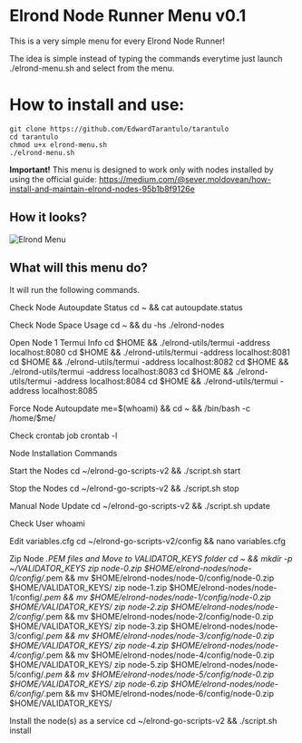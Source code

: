 # Elrond Node Runner Menu v0.1

This is a very simple menu for every Elrond Node Runner!

The idea is simple instead of typing the commands everytime just launch ./elrond-menu.sh and select from the menu.

# How to install and use:
```
git clone https://github.com/EdwardTarantulo/tarantulo
cd tarantulo
chmod u+x elrond-menu.sh
./elrond-menu.sh
```
**Important!** This menu is designed to work only with nodes installed by using the official guide: https://medium.com/@sever.moldovean/how-install-and-maintain-elrond-nodes-95b1b8f9126e 

## How it looks?

![Elrond Menu](https://tarantulo.lt/upload/elrond/Elrond-node-menu.png)

## What will this menu do?

It will run the following commands. 

Check Node Autoupdate Status
cd ~ && cat autoupdate.status

Check Node Space Usage
cd ~ && du -hs ./elrond-nodes

Open Node 1 Termui Info
cd $HOME && ./elrond-utils/termui -address localhost:8080
cd $HOME && ./elrond-utils/termui -address localhost:8081
cd $HOME && ./elrond-utils/termui -address localhost:8082
cd $HOME && ./elrond-utils/termui -address localhost:8083
cd $HOME && ./elrond-utils/termui -address localhost:8084
cd $HOME && ./elrond-utils/termui -address localhost:8085

Force Node Autoupdate
me=$(whoami) && cd ~ && /bin/bash -c /home/$me/

Check crontab job 
crontab -l


Node Installation Commands

Start the Nodes
cd ~/elrond-go-scripts-v2 && ./script.sh start

Stop the Nodes
cd ~/elrond-go-scripts-v2 && ./script.sh stop

Manual Node Update
cd ~/elrond-go-scripts-v2 && ./script.sh update

Check User
whoami

Edit variables.cfg
cd ~/elrond-go-scripts-v2/config && nano variables.cfg

Zip Node *.PEM files and Move to VALIDATOR_KEYS folder
cd ~ && mkdir -p ~/VALIDATOR_KEYS
zip node-0.zip $HOME/elrond-nodes/node-0/config/*.pem && mv $HOME/elrond-nodes/node-0/config/node-0.zip $HOME/VALIDATOR_KEYS/
zip node-1.zip $HOME/elrond-nodes/node-1/config/*.pem && mv $HOME/elrond-nodes/node-1/config/node-0.zip $HOME/VALIDATOR_KEYS/
zip node-2.zip $HOME/elrond-nodes/node-2/config/*.pem && mv $HOME/elrond-nodes/node-2/config/node-0.zip $HOME/VALIDATOR_KEYS/
zip node-3.zip $HOME/elrond-nodes/node-3/config/*.pem && mv $HOME/elrond-nodes/node-3/config/node-0.zip $HOME/VALIDATOR_KEYS/
zip node-4.zip $HOME/elrond-nodes/node-4/config/*.pem && mv $HOME/elrond-nodes/node-4/config/node-0.zip $HOME/VALIDATOR_KEYS/
zip node-5.zip $HOME/elrond-nodes/node-5/config/*.pem && mv $HOME/elrond-nodes/node-5/config/node-0.zip $HOME/VALIDATOR_KEYS/
zip node-6.zip $HOME/elrond-nodes/node-6/config/*.pem && mv $HOME/elrond-nodes/node-6/config/node-0.zip $HOME/VALIDATOR_KEYS/

Install the node(s) as a service
cd ~/elrond-go-scripts-v2 && ./script.sh install

